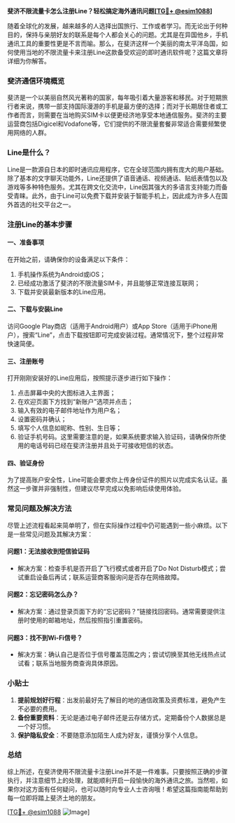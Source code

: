 **斐济不限流量卡怎么注册Line？轻松搞定海外通讯问题[[TG💪+ @esim1088](https://t.me/s/esim1088)]**

随着全球化的发展，越来越多的人选择出国旅行、工作或者学习。而无论出于何种目的，保持与亲朋好友的联系是每个人都会关心的问题。尤其是在异国他乡，手机通讯工具的重要性更是不言而喻。那么，在斐济这样一个美丽的南太平洋岛国，如何使用当地的不限流量卡来注册Line这款备受欢迎的即时通讯软件呢？这篇文章将详细为你解答。

### 斐济通信环境概览

斐济是一个以美丽自然风光著称的国家，每年吸引着大量游客和移民。对于短期旅行者来说，携带一部支持国际漫游的手机是最方便的选择；而对于长期居住者或工作者而言，则需要在当地购买SIM卡以便更经济地享受本地通信服务。斐济的主要运营商包括Digicel和Vodafone等，它们提供的不限流量套餐非常适合需要频繁使用网络的人群。

### Line是什么？

Line是一款源自日本的即时通讯应用程序，它在全球范围内拥有庞大的用户基础。除了基本的文字聊天功能外，Line还提供了语音通话、视频通话、贴纸表情包以及游戏等多种特色服务。尤其在跨文化交流中，Line因其强大的多语言支持能力而备受青睐。此外，由于Line可以免费下载并安装于智能手机上，因此成为许多人在国外首选的社交平台之一。

### 注册Line的基本步骤

#### 一、准备事项
在开始之前，请确保你的设备满足以下条件：
1. 手机操作系统为Android或iOS；
2. 已经成功激活了斐济的不限流量SIM卡，并且能够正常连接互联网；
3. 下载并安装最新版本的Line应用。

#### 二、下载与安装Line
访问Google Play商店（适用于Android用户）或App Store（适用于iPhone用户），搜索“Line”，点击下载按钮即可完成安装过程。通常情况下，整个过程非常快速简便。

#### 三、注册账号
打开刚刚安装好的Line应用后，按照提示逐步进行如下操作：
1. 点击屏幕中央的大图标进入主界面；
2. 在欢迎页面下方找到“新账户”选项并点击；
3. 输入有效的电子邮件地址作为用户名；
4. 设置密码并确认；
5. 填写个人信息如昵称、性别、生日等；
6. 验证手机号码。这里需要注意的是，如果系统要求输入验证码，请确保你所使用的电话号码已经在斐济注册并且处于可接收短信的状态。

#### 四、验证身份
为了提高账户安全性，Line可能会要求你上传身份证件的照片以完成实名认证。虽然这一步骤并非强制性，但建议尽早完成以免影响后续使用体验。

### 常见问题及解决方法

尽管上述流程看起来简单明了，但在实际操作过程中仍可能遇到一些小麻烦。以下是一些常见问题及其解决方案：

#### 问题1：无法接收到短信验证码
- 解决方案：检查手机是否开启了飞行模式或者开启了Do Not Disturb模式；尝试重启设备后再试；联系运营商客服询问是否存在网络故障。

#### 问题2：忘记密码怎么办？
- 解决方案：通过登录页面下方的“忘记密码？”链接找回密码。通常需要提供注册时使用的邮箱地址，然后按照指引重置密码。

#### 问题3：找不到Wi-Fi信号？
- 解决方案：确认自己是否位于信号覆盖范围之内；尝试切换至其他无线热点试试看；联系当地服务商查询具体原因。

### 小贴士

1. **提前规划好行程**：出发前最好先了解目的地的通信政策及资费标准，避免产生不必要的费用。
2. **备份重要资料**：无论是通过电子邮件还是云存储方式，定期备份个人数据总是一个好习惯。
3. **保护隐私安全**：不要随意添加陌生人成为好友，谨慎分享个人信息。

### 总结

综上所述，在斐济使用不限流量卡注册Line并不是一件难事。只要按照正确的步骤执行，并注意细节上的处理，就能顺利开启一段愉快的海外通讯之旅。当然啦，如果你对这方面有任何疑问，也可以随时向专业人士咨询哦！希望这篇指南能帮助到每一位即将踏上斐济土地的朋友。

[[TG💪+ @esim1088](https://t.me/s/esim1088) ![Image](https://i.postimg.cc/4NQfJmqS/Snipaste-2025-05-13-00-14-12.png)]